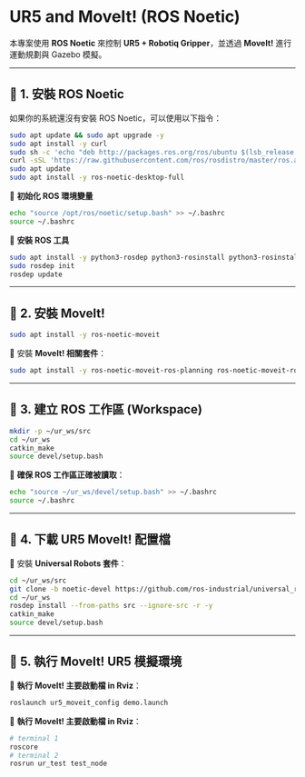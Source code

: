 # UR5 and MoveIt! (ROS Noetic)

本專案使用 **ROS Noetic** 來控制 **UR5 + Robotiq Gripper**，並透過 **MoveIt!** 進行運動規劃與 Gazebo 模擬。

---

## **📌 1. 安裝 ROS Noetic**

如果你的系統還沒有安裝 ROS Noetic，可以使用以下指令：

```sh
sudo apt update && sudo apt upgrade -y
sudo apt install -y curl
sudo sh -c 'echo "deb http://packages.ros.org/ros/ubuntu $(lsb_release -cs) main" > /etc/apt/sources.list.d/ros-latest.list'
curl -sSL 'https://raw.githubusercontent.com/ros/rosdistro/master/ros.asc' | sudo apt-key add -
sudo apt update
sudo apt install -y ros-noetic-desktop-full
```

🔹 **初始化 ROS 環境變量**

```sh
echo "source /opt/ros/noetic/setup.bash" >> ~/.bashrc
source ~/.bashrc
```

🔹 **安裝 ROS 工具**

```sh
sudo apt install -y python3-rosdep python3-rosinstall python3-rosinstall-generator python3-wstool build-essential
sudo rosdep init
rosdep update
```

---

## **📌 2. 安裝 MoveIt!**

```sh
sudo apt install -y ros-noetic-moveit
```

🔹 安裝 **MoveIt! 相關套件**：

```sh
sudo apt install -y ros-noetic-moveit-ros-planning ros-noetic-moveit-ros-move-group ros-noetic-moveit-kinematics
```

---

## **📌 3. 建立 ROS 工作區 (Workspace)**

```sh
mkdir -p ~/ur_ws/src
cd ~/ur_ws
catkin_make
source devel/setup.bash
```

🔹 **確保 ROS 工作區正確被讀取**：

```sh
echo "source ~/ur_ws/devel/setup.bash" >> ~/.bashrc
source ~/.bashrc
```

---

## **📌 4. 下載 UR5 MoveIt! 配置檔**

🔹 安裝 **Universal Robots 套件**：

```sh
cd ~/ur_ws/src
git clone -b noetic-devel https://github.com/ros-industrial/universal_robot.git
cd ~/ur_ws
rosdep install --from-paths src --ignore-src -r -y
catkin_make
source devel/setup.bash
```

---

## **📌 5. 執行 MoveIt! UR5 模擬環境**

🔹 **執行 MoveIt! 主要啟動檔 in Rviz**：

```sh
roslaunch ur5_moveit_config demo.launch
```
🔹 **執行 MoveIt! 主要啟動檔 in Rviz**：

```sh
# terminal 1
roscore
# terminal 2
rosrun ur_test test_node
```
